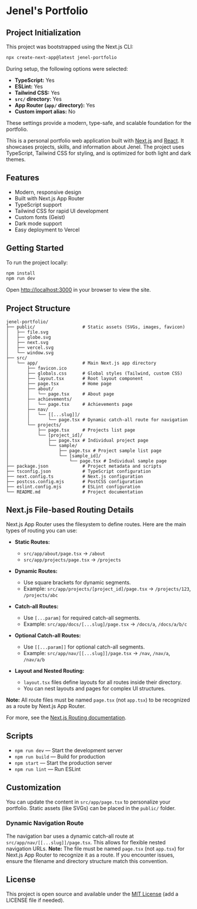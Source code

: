 # Jenel's Portfolio

## Project Initialization

This project was bootstrapped using the Next.js CLI:

```bash
npx create-next-app@latest jenel-portfolio
```

During setup, the following options were selected:

- **TypeScript:** Yes
- **ESLint:** Yes
- **Tailwind CSS:** Yes
- **`src/` directory:** Yes
- **App Router (`app/` directory):** Yes
- **Custom import alias:** No

These settings provide a modern, type-safe, and scalable foundation for the portfolio.

This is a personal portfolio web application built with [Next.js](https://nextjs.org/) and [React](https://react.dev/). It showcases projects, skills, and information about Jenel. The project uses TypeScript, Tailwind CSS for styling, and is optimized for both light and dark themes.

## Features

- Modern, responsive design
- Built with Next.js App Router
- TypeScript support
- Tailwind CSS for rapid UI development
- Custom fonts (Geist)
- Dark mode support
- Easy deployment to Vercel

## Getting Started

To run the project locally:

```bash
npm install
npm run dev
```

Open [http://localhost:3000](http://localhost:3000) in your browser to view the site.

## Project Structure

```
jenel-portfolio/
├── public/                  # Static assets (SVGs, images, favicon)
│   ├── file.svg
│   ├── globe.svg
│   ├── next.svg
│   ├── vercel.svg
│   └── window.svg
├── src/
│   └── app/                 # Main Next.js app directory
│       ├── favicon.ico
│       ├── globals.css      # Global styles (Tailwind, custom CSS)
│       ├── layout.tsx       # Root layout component
│       ├── page.tsx         # Home page
│       ├── about/
│       │   └── page.tsx     # About page
│       ├── achievements/
│       │   └── page.tsx     # Achievements page
│       ├── nav/
│       │   └── [[...slug]]/
│       │       └── page.tsx # Dynamic catch-all route for navigation
│       └── projects/
│           ├── page.tsx     # Projects list page
│           └── [project_id]/
│               ├── page.tsx # Individual project page
│               └── sample/
│                   ├── page.tsx # Project sample list page
│                   └── [sample_id]/
│                       └── page.tsx # Individual sample page
├── package.json             # Project metadata and scripts
├── tsconfig.json            # TypeScript configuration
├── next.config.ts           # Next.js configuration
├── postcss.config.mjs       # PostCSS configuration
├── eslint.config.mjs        # ESLint configuration
└── README.md                # Project documentation
```

## Next.js File-based Routing Details

Next.js App Router uses the filesystem to define routes. Here are the main types of routing you can use:

- **Static Routes:**
  - `src/app/about/page.tsx` → `/about`
  - `src/app/projects/page.tsx` → `/projects`

- **Dynamic Routes:**
  - Use square brackets for dynamic segments.
  - Example: `src/app/projects/[project_id]/page.tsx` → `/projects/123`, `/projects/abc`

- **Catch-all Routes:**
  - Use `[...param]` for required catch-all segments.
  - Example: `src/app/docs/[...slug]/page.tsx` → `/docs/a`, `/docs/a/b/c`

- **Optional Catch-all Routes:**
  - Use `[[...param]]` for optional catch-all segments.
  - Example: `src/app/nav/[[...slug]]/page.tsx` → `/nav`, `/nav/a`, `/nav/a/b`

- **Layout and Nested Routing:**
  - `layout.tsx` files define layouts for all routes inside their directory.
  - You can nest layouts and pages for complex UI structures.

**Note:** All route files must be named `page.tsx` (not `app.tsx`) to be recognized as a route by Next.js App Router.

For more, see the [Next.js Routing documentation](https://nextjs.org/docs/app/building-your-application/routing).

## Scripts

- `npm run dev` — Start the development server
- `npm run build` — Build for production
- `npm start` — Start the production server
- `npm run lint` — Run ESLint

## Customization

You can update the content in `src/app/page.tsx` to personalize your portfolio. Static assets (like SVGs) can be placed in the `public/` folder.

### Dynamic Navigation Route

The navigation bar uses a dynamic catch-all route at `src/app/nav/[[...slug]]/page.tsx`. This allows for flexible nested navigation URLs. **Note:** The file must be named `page.tsx` (not `app.tsx`) for Next.js App Router to recognize it as a route. If you encounter issues, ensure the filename and directory structure match this convention.

## License

This project is open source and available under the [MIT License](LICENSE) (add a LICENSE file if needed).